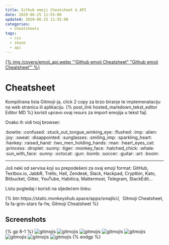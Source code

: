 ```yaml
---
title: Github emoji Cheatsheet & API
date: 2020-06-25 11:55:00
updated: 2020-06-25 11:55:00
categories:
  - Cheatsheets
tags:
  - css
  - ikone
  - api
---
```


<a href="cheatsheet_github_emoji_api" aria-label="pročitaj" title="Github emoji Cheatsheet">{% img /covers/emoji_api.webp '"Github emoji Cheatsheet" "Github emoji Cheatsheet"' %}</a>

<!--more-->

# Cheatsheet

Kompilirana lista Gitmoji-ja, click 2 copy za brzo biranje te implemenataciju na web stranicu ili aplikaciju. {% post_link hosted_markdown_tekst_editor Editor MD %} koristi upravo ovaj resurs za import emojija u tekst fajl.

Ovako ih vidi tvoj browser:

<span role="img" aria-label="gitmojis">  
:bowtie:  :confused:  :stuck_out_tongue_winking_eye:  :flushed:  :imp:  :alien:  :joy:  :sweat:  :disappointed:  :sunglasses:  :smiling_imp:  :sparkling_heart:  :hankey:  :raised_hand:  :two_men_holding_hands:  :man:  :heart_eyes_cat:  :princess:  :droplet:  :sunny:  :tiger:  :monkey_face:  :hatched_chick:  :whale:  :sun_with_face:  :sunny:  :octocat:  :gun:  :bomb:  :soccer:  :guitar:  :art:  :boom:  
</span>  

<hr>  

Još neki od servisa koji su prepodešeni za ovaj emoji format:
GitHub, Textbox.io, JabbR, Trello, Hall, Zendesk, Slack, Hackpad, Cryptbin, Kato, Bitbucket, Gitter, YouTube, Habitica, Mattermost, Telegram, StackEdit...

Listu pogledaj i koristi na sljedećem linku:

<div class="centar">
{% btn https://static.monkeyshub.space/apps/smajlici/, &nbsp;Gitmoji Cheatsheet, fa fa-grin-stars fa-fw, Gitmoji Cheatsheet %}
</div>


## Screenshots

{% gp 8-1 %}
<img src="/images/gitmojis_01.png" title="gitmojis" label="gitmojis" />
<img src="/images/gitmojis_02.png" title="gitmojis" label="gitmojis" />
<img src="/images/gitmojis_03.png" title="gitmojis" label="gitmojis" />
<img src="/images/gitmojis_04.png" title="gitmojis" label="gitmojis" />
<img src="/images/gitmojis_05.png" title="gitmojis" label="gitmojis" />
<img src="/images/gitmojis_06.png" title="gitmojis" label="gitmojis" />
<img src="/images/gitmojis_07.png" title="gitmojis" label="gitmojis" />
<img src="/images/gitmojis_01.png" title="gitmojis" label="gitmojis" />
{% endgp %}
